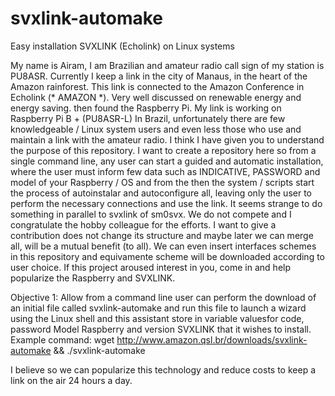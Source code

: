 # svxlink-automake
Easy installation SVXLINK (Echolink) on Linux systems

My name is Airam, I am Brazilian and amateur radio call sign of my station is PU8ASR.
Currently I keep a link in the city of Manaus, in the heart of the Amazon rainforest.
This link is connected to the Amazon Conference in Echolink (* AMAZON *).
Very well discussed on renewable energy and energy saving.
then found the Raspberry Pi.
My link is working on Raspberry Pi B + (PU8ASR-L)
In Brazil, unfortunately there are few knowledgeable / Linux system users and even less those who use and maintain a link with the amateur radio.
I think I have given you to understand the purpose of this repository.
I want to create a repository here so from a single command line, any user can start a guided and automatic installation, where the user must inform few data such as INDICATIVE, PASSWORD and model of your Raspberry / OS and from the then the system / scripts start the process of autoinstalar and autoconfigure all, leaving only the user to perform the necessary connections and use the link.
It seems strange to do something in parallel to svxlink of sm0svx. We do not compete and I congratulate the hobby colleague for the efforts. I want to give a contribution does not change its structure and maybe later we can merge all, will be a mutual benefit (to all).
We can even insert interfaces schemes in this repository and equivamente scheme will be downloaded according to user choice.
If this project aroused interest in you, come in and help popularize the Raspberry and SVXLINK.

Objective 1: Allow from a command line user can perform the download of an initial file called svxlink-automake and run this file to launch a wizard using the Linux shell and this assistant store in variable values ​​for code, password Model Raspberry and version SVXLINK that it wishes to install. Example command: wget http://www.amazon.qsl.br/downloads/svxlink-automake && ./svxlink-automake

I believe so we can popularize this technology and reduce costs to keep a link on the air 24 hours a day.
